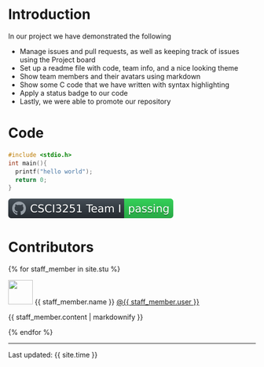 # Introduction
In our project we have demonstrated the following
* Manage issues and pull requests, as well as keeping track of issues using the Project board
* Set up a readme file with code, team info, and a nice looking theme
* Show team members and their avatars using markdown
* Show some C code that we have written with syntax highlighting
* Apply a status badge to our code
* Lastly, we were able to promote our repository

# Code
``` c
#include <stdio.h>
int main(){
  printf("hello world");
  return 0;
}
```
![Generic Badge](https://github.com/ikim0106/dummy_repo/blob/main/badge.svg)

# Contributors
{% for staff_member in site.stu %}
  <p><img class="media-object" src="{{ staff_member.image }}" width="50px" height="50px">
     {{ staff_member.name }}
    <a href="https://github.com/{{ staff_member.user }}">
      @{{ staff_member.user }}
    </a>
  </p>
  <p>{{ staff_member.content | markdownify }}</p>
{% endfor %}

---
Last updated: {{ site.time }}
